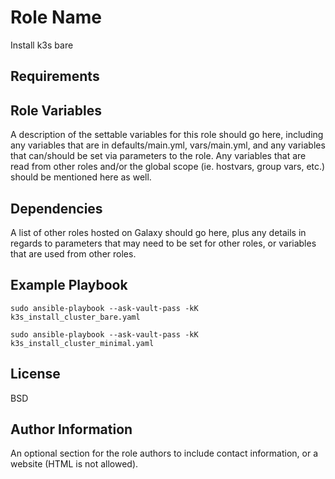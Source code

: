 Role Name
=========

Install k3s bare

Requirements
------------


Role Variables
--------------

A description of the settable variables for this role should go here, including any variables that are in defaults/main.yml, vars/main.yml, and any variables that can/should be set via parameters to the role. Any variables that are read from other roles and/or the global scope (ie. hostvars, group vars, etc.) should be mentioned here as well.

Dependencies
------------

A list of other roles hosted on Galaxy should go here, plus any details in regards to parameters that may need to be set for other roles, or variables that are used from other roles.

Example Playbook
----------------
```
sudo ansible-playbook --ask-vault-pass -kK k3s_install_cluster_bare.yaml
```
```
sudo ansible-playbook --ask-vault-pass -kK k3s_install_cluster_minimal.yaml
```
License
-------

BSD

Author Information
------------------

An optional section for the role authors to include contact information, or a website (HTML is not allowed).
